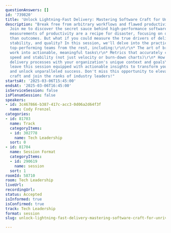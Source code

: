 ```yaml
---
questionAnswers: []
id: '739820'
title: 'Unlock Lightning-Fast Delivery: Mastering Software Craft for Unrivaled Success'
description: "Break free from arbitrary workflows and flawed productivity metrics!
  Join me to discover the secret sauce behind high-performance software delivery.\r\n\r\nTraditional
  measurements of productivity are a recipe for disaster, focusing on output rather
  than outcomes. But what if you could measure the true drivers of delivery speed,
  stability, and quality? In this session, we'll delve into the practices that separate
  top-performing teams from the rest, including:\r\n\r\n* The art of breaking down
  work into actionable, meaningful tasks\r\n* Metrics that accurately capture both
  speed and stability (not just velocity or burn-down charts)\r\n* How to align your
  delivery processes with your organization's unique context and goals\r\n\r\nYou'll
  leave this session equipped with actionable insights to transform your team's productivity
  and unlock unparalleled success. Don't miss this opportunity to elevate your software
  craft and join the ranks of industry leaders!"
startsAt: '2025-03-06T15:45:00'
endsAt: '2025-03-06T16:45:00'
isServiceSession: false
isPlenumSession: false
speakers:
- id: 3c467866-b387-417c-acc3-0d06a2d64f3f
  name: Cody Frenzel
categories:
- id: 81703
  name: Track
  categoryItems:
  - id: 302778
    name: Tech Leadership
  sort: 0
- id: 81704
  name: Session Format
  categoryItems:
  - id: 290619
    name: session
  sort: 1
roomId: 58710
room: Tech Leadership
liveUrl:
recordingUrl:
status: Accepted
isInformed: true
isConfirmed: true
track: Tech Leadership
format: session
slug: unlock-lightning-fast-delivery-mastering-software-craft-for-unrivaled-success

---
```

